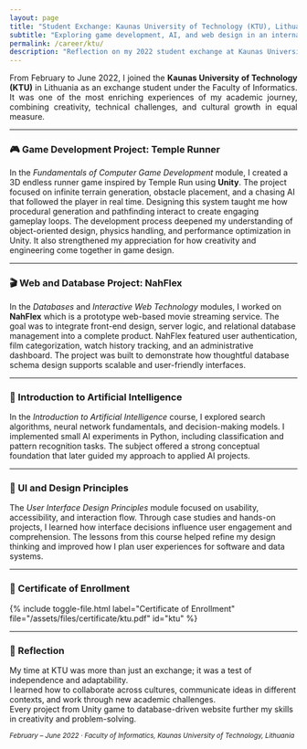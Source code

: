 ```yaml
---
layout: page
title: "Student Exchange: Kaunas University of Technology (KTU), Lithuania"
subtitle: "Exploring game development, AI, and web design in an international environment."
permalink: /career/ktu/
description: "Reflection on my 2022 student exchange at Kaunas University of Technology, where I studied Informatics and developed projects in game development, artificial intelligence, databases, and user interface design."
---
```


<section class="lead" style="text-align: justify;">
From February to June 2022, I joined the <strong>Kaunas University of Technology (KTU)</strong> in Lithuania as an exchange student under the Faculty of Informatics. It was one of the most enriching experiences of my academic journey, combining creativity, technical challenges, and cultural growth in equal measure.
</section>

---

### 🎮 Game Development Project: Temple Runner

In the <em>Fundamentals of Computer Game Development</em> module, I created a 3D endless runner game inspired by Temple Run using <strong>Unity</strong>. The project focused on infinite terrain generation, obstacle placement, and a chasing AI that followed the player in real time. Designing this system taught me how procedural generation and pathfinding interact to create engaging gameplay loops. The development process deepened my understanding of object-oriented design, physics handling, and performance optimization in Unity. It also strengthened my appreciation for how creativity and engineering come together in game design.

---

### 🎬 Web and Database Project: NahFlex

In the <em>Databases</em> and <em>Interactive Web Technology</em> modules, I worked on <strong>NahFlex</strong> which is a prototype web-based movie streaming service. The goal was to integrate front-end design, server logic, and relational database management into a complete product. NahFlex featured user authentication, film categorization, watch history tracking, and an administrative dashboard. The project was built to demonstrate how thoughtful database schema design supports scalable and user-friendly interfaces. 

---

### 🤖 Introduction to Artificial Intelligence

In the <em>Introduction to Artificial Intelligence</em> course, I explored search algorithms, neural network fundamentals, and decision-making models.  I implemented small AI experiments in Python, including classification and pattern recognition tasks.  The subject offered a strong conceptual foundation that later guided my approach to applied AI projects.

---

### 🧩 UI and Design Principles

The <em>User Interface Design Principles</em> module focused on usability, accessibility, and interaction flow.  Through case studies and hands-on projects, I learned how interface decisions influence user engagement and comprehension.  The lessons from this course helped refine my design thinking and improved how I plan user experiences for software and data systems.

---

### 📄 Certificate of Enrollment

{% include toggle-file.html label="Certificate of Enrollment" file="/assets/files/certificate/ktu.pdf" id="ktu" %}

---

### 💭 Reflection

My time at KTU was more than just an exchange; it was a test of independence and adaptability.  
I learned how to collaborate across cultures, communicate ideas in different contexts, and work through new academic challenges.  
Every project from Unity game to database-driven website further my skills in creativity and problem-solving.

<p><small><em>February – June 2022 · Faculty of Informatics, Kaunas University of Technology, Lithuania</em></small></p>

